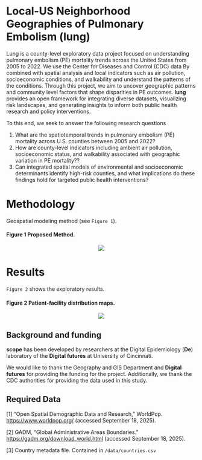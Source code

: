 # Local-US Neighborhood Geographies of Pulmonary Embolism (lung)
Lung is a county-level exploratory data project focused on understanding pulmonary embolism (PE) mortality trends across the United States from 2005 to 2022. We use the Center for Diseases and Control (CDC) data By combined with spatial analysis and local indicators such as air pollution, socioeconomic conditions, and walkability and understand the patterns of the conditions. Through this project, we aim to uncover geographic patterns and community level factors that shape disparities in PE outcomes. **lung** provides an open framework for integrating diverse datasets, visualizing risk landscapes, and generating insights to inform both public health research and policy interventions.

To this end, we seek to answer the following research questions

  1) What are the spatiotemporal trends in pulmonary embolism (PE) mortality across U.S. counties between 2005 and 2022?
  2) How are county-level indicators including ambient air pollution, socioeconomic status, and walkability associated with geographic variation in PE mortality??
  3) Can integrated spatial models of environmental and socioeconomic determinants identify high-risk counties, and what implications do these findings hold for targeted public health interventions?



Methodology
==============
Geospatial modeling method (see `Figure 1`). 

#### Figure 1 Proposed Method.
<p align="center">
  <img src="/docs/method.png" />
</p>

Results
=======
`Figure 2` shows the exploratory results.
#### Figure 2 Patient-facility distribution maps.
<p align="center">
  <img src="/docs/facility_maps.png" />
</p>

## Background and funding

**scope** has been developed by researchers at the Digital Epidemiology (**De**)
laboratory of the **Digital futures** at University of Cincinnati. 

We would like to thank the Geography and GIS Department and **Digital futures** for 
providing the funding for the project. Additionally, we thank the CDC 
authorities for providing the data used in this study. 

## Required Data
[1]	“Open Spatial Demographic Data and Research,” WorldPop. https://www.worldpop.org/ (accessed September 18, 2025).

[2]	GADM, “Global Administrative Areas Boundaries.” https://gadm.org/download_world.html (accessed September 18, 2025).

[3] Country metadata file. Contained in `/data/countries.csv`
